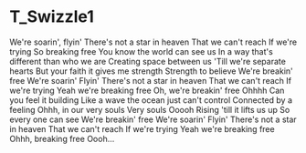 # T_Swizzle1

We're soarin', flyin'
There's not a star in heaven
That we can't reach
If we're trying
So breaking free
You know the world can see us
In a way that's different than who we are
Creating space between us
'Till we're separate hearts
But your faith it gives me strength
Strength to believe
We're breakin' free
We're soarin'
Flyin'
There's not a star in heaven
That we can't reach
If we're trying
Yeah we're breaking free
Oh, we're breakin' free
Ohhhh
Can you feel it building
Like a wave the ocean just can't control
Connected by a feeling
Ohhh, in our very souls
Very souls
Ooooh
Rising 'till it lifts us up
So every one can see
We're breakin' free
We're soarin'
Flyin'
There's not a star in heaven
That we can't reach
If we're trying
Yeah we're breaking free
Ohhh, breaking free
Oooh…
